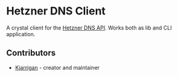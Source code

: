 # Hetzner DNS Client

A crystal client for the [Hetzner DNS API](https://dns.hetzner.com/api-docs/). Works both as lib
and CLI application.

## Contributors

- [Kjarrigan](https://github.com/your-github-user) - creator and maintainer
